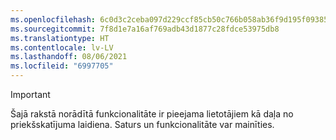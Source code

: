```yaml
---
ms.openlocfilehash: 6c0d3c2ceba097d229ccf85cb50c766b058ab36f9d195f093855d62a5b510abe
ms.sourcegitcommit: 7f8d1e7a16af769adb43d1877c28fdce53975db8
ms.translationtype: HT
ms.contentlocale: lv-LV
ms.lasthandoff: 08/06/2021
ms.locfileid: "6997705"
---
```

> [!IMPORTANT]
> Šajā rakstā norādītā funkcionalitāte ir pieejama lietotājiem kā daļa no priekšskatījuma laidiena. Saturs un funkcionalitāte var mainīties. 
